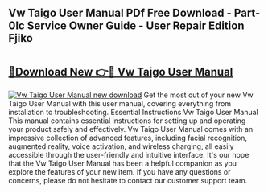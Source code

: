 ## Vw Taigo User Manual PDf Free Download - Part-0lc Service Owner Guide - User Repair Edition Fjiko

# <h2><a href="http://bc99107.oget.top/?id=Vw+Taigo+User+Manual">🔗Download New 👉🔴 Vw Taigo User Manual</a></h2>

[![Vw Taigo User Manual new download](https://i.imgur.com/5g1atiW.png)](http://bc99107.oget.top/?id=Vw+Taigo+User+Manual)
Get the most out of your new Vw Taigo User Manual with this user manual, covering everything from installation to troubleshooting. Essential Instructions Vw Taigo User Manual This manual contains essential instructions for setting up and operating your product safely and effectively. Vw Taigo User Manual comes with an impressive collection of advanced features, including facial recognition, augmented reality, voice activation, and wireless charging, all easily accessible through the user-friendly and intuitive interface. It's our hope that the Vw Taigo User Manual has been a helpful companion as you explore the features of your new item. If you have any questions or concerns, please do not hesitate to contact our customer support team.
